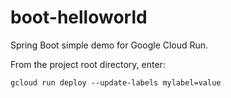 # boot-helloworld

Spring Boot simple demo for Google Cloud Run.

From the project root directory, enter: 

`gcloud run deploy --update-labels mylabel=value`
